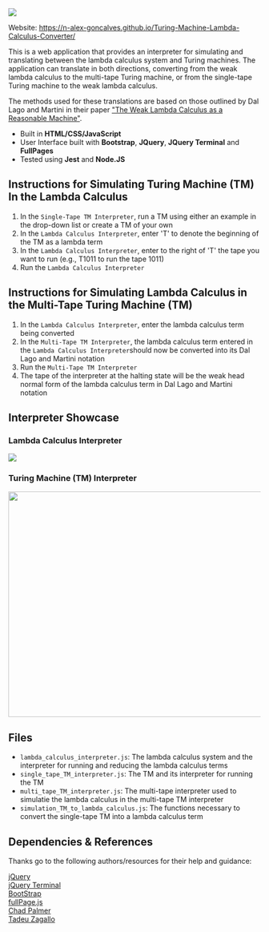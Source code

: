 <a href = "https://n-alex-goncalves.github.io/Turing-Machine-Lambda-Calculus-Converter/">
<img src="img/logo.PNG">
</a>

Website: https://n-alex-goncalves.github.io/Turing-Machine-Lambda-Calculus-Converter/

This is a web application that provides an interpreter for simulating and translating between the lambda calculus system and Turing machines. The application can translate in both directions, converting from the weak lambda calculus to the multi-tape Turing machine, or from the single-tape Turing machine to the weak lambda calculus. 

The methods used for these translations are based on those outlined by Dal Lago and Martini in their paper ["The Weak Lambda Calculus as a Reasonable Machine"](https://dl.acm.org/doi/10.1016/j.tcs.2008.01.044).

- Built in **HTML/CSS/JavaScript**
- User Interface built with **Bootstrap**, **JQuery**, **JQuery Terminal** and **FullPages**
- Tested using **Jest** and **Node.JS**

## Instructions for Simulating Turing Machine (TM) In the Lambda Calculus

1. In the `Single-Tape TM Interpreter`, run a TM using either an example in the drop-down list or create a TM of your own
2. In the `Lambda Calculus Interpreter`, enter 'T' to denote the beginning of the TM as a lambda term
3. In the `Lambda Calculus Interpreter`, enter to the right of 'T' the tape you want to run (e.g., T1011 to run the tape 1011)
4. Run the `Lambda Calculus Interpreter`

## Instructions for Simulating Lambda Calculus in the Multi-Tape Turing Machine (TM)

1. In the `Lambda Calculus Interpreter`, enter the lambda calculus term being converted
2. In the `Multi-Tape TM Interpreter`, the lambda calculus term entered in the `Lambda Calculus Interpreter`should now be converted into its Dal Lago and Martini notation
3. Run the `Multi-Tape TM Interpreter`
4. The tape of the interpreter at the halting state will be the weak head normal form of the lambda calculus term in Dal Lago and Martini notation

## Interpreter Showcase

### Lambda Calculus Interpreter

![](img/lambdaGif.gif)
 
### Turing Machine (TM) Interpreter

<img src="img/turingGif.gif" width="740" height="450">

## Files

- `lambda_calculus_interpreter.js`: The lambda calculus system and the interpreter for running and reducing the lambda calculus terms
- `single_tape_TM_interpreter.js`: The TM and its interpreter for running the TM
- `multi_tape_TM_interpreter.js`: The multi-tape interpreter used to simulatie the lambda calculus in the multi-tape TM interpreter
- `simulation_TM_to_lambda_calculus.js`: The functions necessary to convert the single-tape TM into a lambda calculus term 

## Dependencies & References

Thanks go to the following authors/resources for their help and guidance:

[jQuery](https://jquery.com/)  
[jQuery Terminal](https://terminal.jcubic.pl/)  
[BootStrap](https://getbootstrap.com/)  
[fullPage.js](https://alvarotrigo.com/fullPage/)  
[Chad Palmer](https://medium.com/swlh/a-complete-web-page-building-a-turing-machine-in-javascript-d6c32d3708c4)  
[Tadeu Zagallo](https://tadeuzagallo.com/blog/writing-a-lambda-calculus-interpreter-in-javascript/)  
